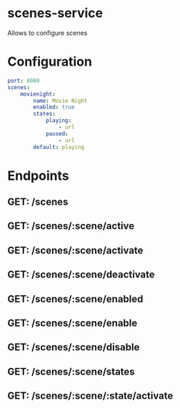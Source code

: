 # scenes-service
Allows to configure scenes

# Configuration
```yaml
port: 8080
scenes:
    movienight:
        name: Movie Night
        enabled: true
        states:
            playing:
                - url
            paused:
                - url
        default: playing

```

# Endpoints
## GET: /scenes

## GET: /scenes/:scene/active

## GET: /scenes/:scene/activate

## GET: /scenes/:scene/deactivate

## GET: /scenes/:scene/enabled

## GET: /scenes/:scene/enable

## GET: /scenes/:scene/disable

## GET: /scenes/:scene/states

## GET: /scenes/:scene/:state/activate
